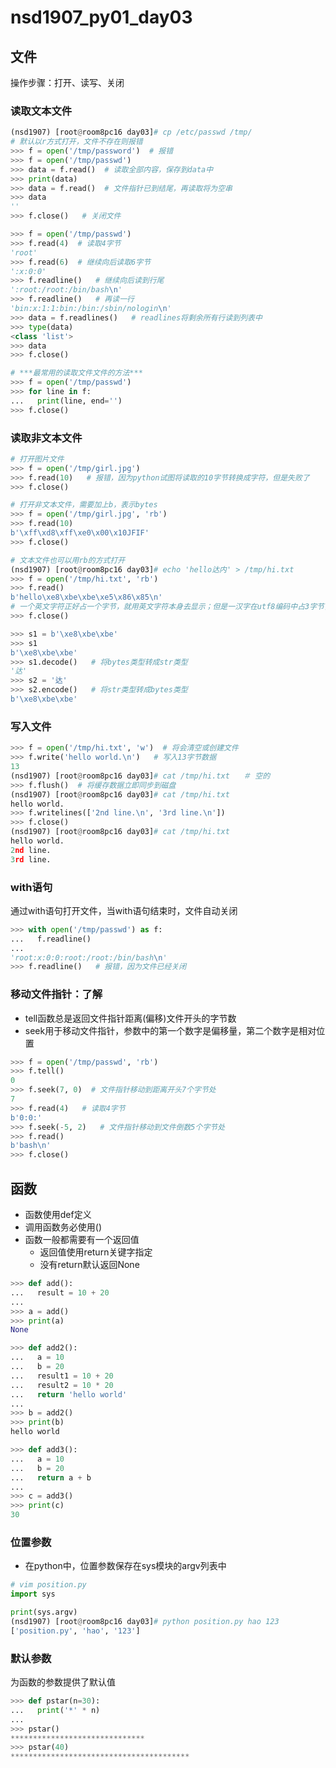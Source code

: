 # nsd1907_py01_day03

## 文件

操作步骤：打开、读写、关闭

### 读取文本文件

```python
(nsd1907) [root@room8pc16 day03]# cp /etc/passwd /tmp/
# 默认以r方式打开，文件不存在则报错
>>> f = open('/tmp/password')  # 报错
>>> f = open('/tmp/passwd')
>>> data = f.read()  # 读取全部内容，保存到data中
>>> print(data)
>>> data = f.read()  # 文件指针已到结尾，再读取将为空串
>>> data
''
>>> f.close()   # 关闭文件

>>> f = open('/tmp/passwd')
>>> f.read(4)  # 读取4字节
'root'
>>> f.read(6)  # 继续向后读取6字节
':x:0:0'
>>> f.readline()   # 继续向后读到行尾
':root:/root:/bin/bash\n'
>>> f.readline()   # 再读一行
'bin:x:1:1:bin:/bin:/sbin/nologin\n'
>>> data = f.readlines()   # readlines将剩余所有行读到列表中
>>> type(data)
<class 'list'>
>>> data
>>> f.close()

# ***最常用的读取文件文件的方法***
>>> f = open('/tmp/passwd')
>>> for line in f:
...   print(line, end='')
>>> f.close()
```

### 读取非文本文件

```python
# 打开图片文件
>>> f = open('/tmp/girl.jpg')
>>> f.read(10)   # 报错，因为python试图将读取的10字节转换成字符，但是失败了
>>> f.close()

# 打开非文本文件，需要加上b，表示bytes
>>> f = open('/tmp/girl.jpg', 'rb')
>>> f.read(10)
b'\xff\xd8\xff\xe0\x00\x10JFIF'
>>> f.close()

# 文本文件也可以用rb的方式打开
(nsd1907) [root@room8pc16 day03]# echo 'hello达内' > /tmp/hi.txt
>>> f = open('/tmp/hi.txt', 'rb')
>>> f.read()
b'hello\xe8\xbe\xbe\xe5\x86\x85\n'
# 一个英文字符正好占一个字节，就用英文字符本身去显示；但是一汉字在utf8编码中占3字节，没有办法把一个字节表示成字符，所以就用16进制数表示
>>> f.close()

>>> s1 = b'\xe8\xbe\xbe'
>>> s1
b'\xe8\xbe\xbe'
>>> s1.decode()   # 将bytes类型转成str类型
'达'
>>> s2 = '达'
>>> s2.encode()   # 将str类型转成bytes类型
b'\xe8\xbe\xbe'
```

### 写入文件

```python
>>> f = open('/tmp/hi.txt', 'w')  # 将会清空或创建文件
>>> f.write('hello world.\n')   # 写入13字节数据
13
(nsd1907) [root@room8pc16 day03]# cat /tmp/hi.txt   ＃ 空的
>>> f.flush()  # 将缓存数据立即同步到磁盘
(nsd1907) [root@room8pc16 day03]# cat /tmp/hi.txt 
hello world.
>>> f.writelines(['2nd line.\n', '3rd line.\n'])
>>> f.close()
(nsd1907) [root@room8pc16 day03]# cat /tmp/hi.txt 
hello world.
2nd line.
3rd line.
```

### with语句

通过with语句打开文件，当with语句结束时，文件自动关闭

```python
>>> with open('/tmp/passwd') as f:
...   f.readline()
... 
'root:x:0:0:root:/root:/bin/bash\n'
>>> f.readline()   # 报错，因为文件已经关闭
```

### 移动文件指针：了解

- tell函数总是返回文件指针距离(偏移)文件开头的字节数
- seek用于移动文件指针，参数中的第一个数字是偏移量，第二个数字是相对位置

```python
>>> f = open('/tmp/passwd', 'rb')
>>> f.tell()
0
>>> f.seek(7, 0)  # 文件指针移动到距离开头7个字节处
7
>>> f.read(4)   # 读取4字节
b'0:0:'
>>> f.seek(-5, 2)   # 文件指针移动到文件倒数5个字节处
>>> f.read()
b'bash\n'
>>> f.close()

```

## 函数

- 函数使用def定义
- 调用函数务必使用()
- 函数一般都需要有一个返回值
  - 返回值使用return关键字指定
  - 没有return默认返回None

```python
>>> def add():
...   result = 10 + 20
... 
>>> a = add()
>>> print(a)
None

>>> def add2():
...   a = 10
...   b = 20
...   result1 = 10 + 20
...   result2 = 10 * 20
...   return 'hello world'
... 
>>> b = add2()
>>> print(b)
hello world

>>> def add3():
...   a = 10
...   b = 20
...   return a + b
... 
>>> c = add3()
>>> print(c)
30

```

### 位置参数

- 在python中，位置参数保存在sys模块的argv列表中

```python
# vim position.py
import sys

print(sys.argv)
(nsd1907) [root@room8pc16 day03]# python position.py hao 123
['position.py', 'hao', '123']
```

### 默认参数

为函数的参数提供了默认值

```python
>>> def pstar(n=30):
...   print('*' * n)
... 
>>> pstar()
******************************
>>> pstar(40)
****************************************
```







